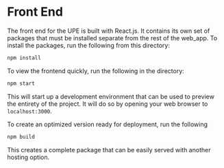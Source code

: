 # Front End 

The front end for the UPE is built with React.js. It contains its own set of packages that must be installed separate from the rest of the web_app. To install the packages, run the following from this directory:

```bash
npm install
```

To view the frontend quickly, run the following in the directory:
```bash
npm start
```
This will start up a development environment that can be used to preview the entirety of the project. It will do so by opening your web browser to `localhost:3000`.

To create an optimized version ready for deployment, run the following
```bash
npm build
```
This creates a complete package that can be easily served with another hosting option.